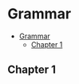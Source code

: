 # Grammar

<!-- TOC -->

- [Grammar](#grammar)
	- [Chapter 1](#chapter-1)

<!-- /TOC -->

## Chapter 1
